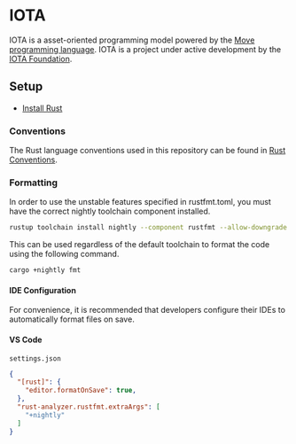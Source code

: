 # IOTA

IOTA is a asset-oriented programming model powered by the
[Move programming language](https://move-language.github.io/move/introduction.html). IOTA is a project under active
development by the [IOTA Foundation](https://iota.org).

## Setup

- [Install Rust][install-rust]

### Conventions

The Rust language conventions used in this repository can be found in [Rust Conventions](./RUST_CONVENTIONS.md).

### Formatting

In order to use the unstable features specified in rustfmt.toml, you must have the correct nightly toolchain component
installed.

```sh
rustup toolchain install nightly --component rustfmt --allow-downgrade
```

This can be used regardless of the default toolchain to format the code using the following command.

```sh
cargo +nightly fmt
```

#### IDE Configuration

For convenience, it is recommended that developers configure their IDEs to automatically format files on save.

#### VS Code

`settings.json`

```json
{
  "[rust]": {
    "editor.formatOnSave": true,
  },
  "rust-analyzer.rustfmt.extraArgs": [
    "+nightly"
  ]
}
```

[install-rust]: https://www.rust-lang.org/tools/install

